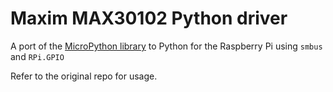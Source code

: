 # Maxim MAX30102 Python driver

A port of the [MicroPython library](https://github.com/n-elia/MAX30102-MicroPython-driver) to Python for the Raspberry Pi using `smbus` and `RPi.GPIO`

Refer to the original repo for usage.
